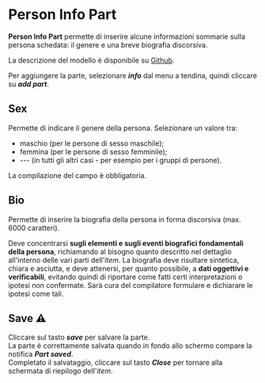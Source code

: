 # Person Info Part
**Person Info Part** permette di inserire alcune informazioni sommarie sulla persona schedata: il genere e una breve biografia discorsiva.  

La descrizione del modello è disponibile su [Github](https://github.com/vedph/cadmus-itinera#personinfopart).  

Per aggiungere la parte, selezionare **_info_** dal menu a tendina, quindi cliccare su **_add part_**.

## Sex
Permette di indicare il genere della persona. Selezionare un valore tra:  
* maschio (per le persone di sesso maschile);  
* femmina (per le persone di sesso femminile);  
* --- (in tutti gli altri casi - per esempio per i gruppi di persone).  

La compilazione del campo è obbligatoria.


## Bio
Permette di inserire la biografia della persona in forma discorsiva (max. 6000 caratteri).  

Deve concentrarsi **sugli elementi e sugli eventi biografici fondamentali della persona**, richiamando al bisogno quanto descritto nel dettaglio all'interno delle vari parti dell'_item_. La biografia deve risultare sintetica, chiara e asciutta, e deve attenersi, per quanto possibile, a **dati oggettivi e verificabili**, evitando quindi di riportare come fatti certi interpretazioni o ipotesi non confermate. Sarà cura del compilatore formulare e dichiarare le ipotesi come tali.  

## Save ⚠️ 
Cliccare sul tasto **_save_** per salvare la parte.  
La parte è correttamente salvata quando in fondo allo schermo compare la notifica **_Part saved_**.  
Completato il salvataggio, cliccare sul tasto **_Close_** per tornare alla schermata di riepilogo dell'_item_.
